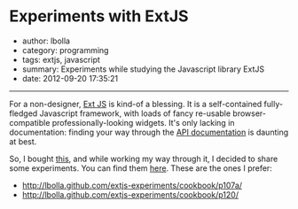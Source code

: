# Experiments with ExtJS

- author: lbolla
- category: programming
- tags: extjs, javascript
- summary: Experiments while studying the Javascript library ExtJS
- date: 2012-09-20 17:35:21

----------------

For a non-designer, [Ext JS][1] is kind-of a blessing. It is a self-contained
fully-fledged Javascript framework, with loads of fancy re-usable browser-compatible
professionally-looking widgets. It's only lacking in documentation: finding
your way through the [API documentation][2] is daunting at best.

So, I bought [this][3], and while working my way through it, I decided to share
some experiments. You can find them [here][4]. These are the ones I prefer:

  * <http://lbolla.github.com/extjs-experiments/cookbook/p107a/>
  * <http://lbolla.github.com/extjs-experiments/cookbook/p120/>

   [1]: http://www.sencha.com/products/extjs/ (Ext JS)
   [2]: http://docs.sencha.com/ext-js/4-1/
   [3]: http://www.amazon.co.uk/Ext-Web-Application-Development-Cookbook/dp/1849516863/ref=sr_1_1?s=books&ie=UTF8&qid=1348157999&sr=1-1
   [4]: http://lbolla.github.com/extjs-experiments/
